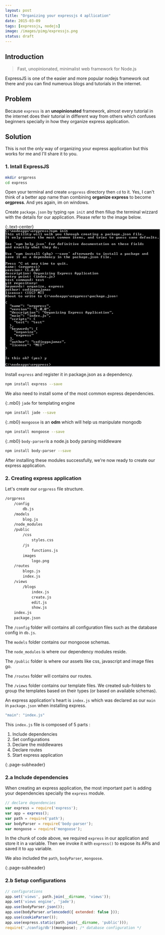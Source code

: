 ```yaml
---
layout: post
title: "Organizing your expressjs 4 apllication"
date: 2015-03-09
tags: [expressjs, nodejs]
image: /images/pimg/expressjs.png
status: draft
---  
```


## Introduction

>Fast, unopinionated, minimalist web framework for Node.js

ExpressJS is one of the easier and more popular nodejs framework out there and you can find numerous blogs and tutorials in the internet.

## Problem
Because ```express``` is an **unopinionated** framework, almost every tutorial in the internet does their tutorial in different way from others which confuses beginners specially in how they organize express application.

## Solution
This is not the only way of organizing your express application but this works for me and I'll share it to you.

### 1. Intall ExpressJS

~~~ sh
mkdir orgpress
cd express
~~~

Open your terminal and create ```orgpress``` directory then ```cd``` to it. Yes, I can't think of a better app name than combining **organize express** to become **orgpress**. And yes again, im on windows.

Create ```package.json``` by typing ```npm init``` and then fillup the terminal wizzard with the details for our application. Please refer to the image below.

{:.text-center}
![npminit](/images/post/post-3-1.png)

Install ```express``` and register it in package.json as a dependency.

~~~sh
npm install express --save
~~~

We also need to install some of the most common express dependencies.

{:.mb0}
```jade``` for templating engine

~~~sh
npm install jade --save
~~~

{:.mb0}
```mongoose``` is an **odm** which will help us manipulate mongodb 

~~~sh
npm install mongoose --save
~~~

{:.mb0}
```body-parser```is a node.js body parsing middleware

~~~sh
npm install body-parser --save
~~~ 

After installing these modules successfully, we're now ready to create our express application.

### 2. Creating express application

Let's create our ```orgpress``` file structure.

~~~ sh
/orgpress
	/config
		db.js
	/models
		blog.js
	/node_modules
	/public
		/css
			styles.css
		/js
			functions.js
		images
			logo.png
	/routes
		blogs.js
		index.js
	/views
		/blogs
			index.js
			create.js
			edit.js
			show.js
	index.js
	package.json
~~~

The ```/config``` folder will contains all configuration files such as the database config in ```db.js```.

The ```models``` folder contains our mongoose schemas.

The ```node_modules``` is where our dependency modules reside.

The ```/public``` folder is where our assets like css, javascript and image files go.

The ```/routes``` folder will contains our routes. 

The ```/views``` folder contains our template files. We created sub-folders to group the templates based on their types (or based on available schemas).


An express application's heart is ```index.js``` which was declared as our ```main``` in ```package.json``` when installing express.

~~~ javascript
"main": "index.js"
~~~

This ```index.js``` file is composed of 5 parts :

1. Include dependencies
2. Set configurations
3. Declare the middlewares
4. Declare routes
5. Start express application

{:.page-subheader}
### 2.a Include dependencies

When creating an express application, the most important part is adding your dependencies specially the ```express``` module.

~~~ js
// declare dependencies
var express = require('express');
var app = express(); 
var path = require('path');
var bodyParser = require('body-parser'); 
var mongoose = require('mongoose');
~~~

In the chunk of code above, we required ```express``` in our application and store it in a variable. Then we invoke it with ```express()``` to expose its APIs and saved it to ```app``` variable. 

We also included the ```path```, ```bodyParser```, ```mongoose```. 

{:.page-subheader}
### 2.b Setup configurations

~~~ js
// configurations
app.set('views', path.join(__dirname, 'views'));
app.set('views engine', 'jade');
app.use(bodyParser.json());
app.use(bodyParser.urlencoded({ extended: false }));
app.use(cookieParser());
app.use(express.static(path.join(__dirname, 'public')));
require('./config/db')(mongoose); /* database configuration */ 
~~~